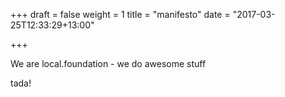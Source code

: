 +++
draft = false
weight = 1
title = "manifesto"
date = "2017-03-25T12:33:29+13:00"

+++

We are local.foundation - we do awesome stuff

tada!
